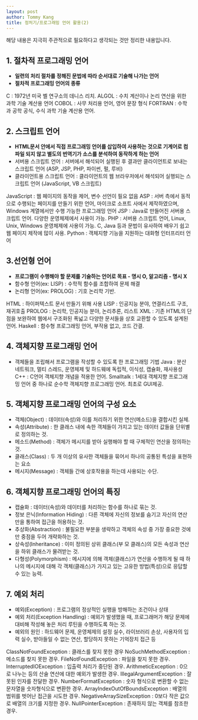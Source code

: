 ```yaml
---
layout: post
author: Tommy Kang
title: 정처기/프로그래밍 언어 활용(2)
---
```

해당 내용은 지극히 주관적으로 필요하다고 생각되는 것만 정리한 내용입니다. 

## 1. 절차적 프로그래밍 언어
- **일련의 처리 절차를 정해진 문법에 따라 순서대로 기술해 나가는 언어**
- **절차적 프로그래밍 언어의 종류**

C : 1972년 미국 벨 연구소의 데니스 리치.
ALGOL : 수치 계산이나 논리 연산을 위한 과학 기술 계산용 언어
COBOL : 사무 처리용 언어, 영어 문장 형식
FORTRAN : 수학과 공학 공식, 수식 과학 기술 계산용 언어.

## 2. 스크립트 언어
- **HTML문서 안에서 직접 프로그래밍 언어를 삽입하여 사용하는 것으로 기계어로 컴파일 되지 않고 별도의 번역기가 소스를 분석하여 동작하게 하는 언어**
- 서버용 스크립트 언어 : 서버에서 해석되어 실행된 후 결과만 클라이언트로 보내는 스크립트 언어 (ASP, JSP, PHP, 파이썬, 펄, 루비)
- 클라이언트용 스크립트 언어 : 클라이언트의 웹 브라우저에서 해석되어 실행되는 스크립트 언어 (JavaScript, VB 스크립트)

JavaScript : 웹 페이지의 동작을 제어, 변수 선언이 필요 없음 
ASP : 서버 측에서 동적으로 수행되는 페이지를 만들기 위한 언어, 마이크로 소프트 사에서 제작하였으며, Windows 계열에서만 수행 가능한 프로그래밍 언어
JSP : Java로 만들어진 서버용 스크립트 언어. 다양한 운영체제에서 사용이 가능.
PHP : 서버용 스크립트 언어, Linux, Unix, Windows 운영체제에 사용이 가능. C, Java 등과 문법이 유사하여 배우기 쉽고 웹 페이지 제작에 많이 사용. 
Python : 객체지향 기능을 지원하는 대화형 인터프리터 언어

## 3.선언형 언어
- **프로그램이 수행해야 할 문제를 기술하는 언어로 목표 - 명시 O, 알고리즘 - 명시 X**
- 함수형 언어(ex: LISP) : 수학적 함수를 조합하여 문제 해결
- 논리형 언어(ex: PROLOG) : 기호 논리학 기반.

HTML : 하이퍼텍스트 문서 만들기 위해 사용
LISP : 인공지능 분야, 연결리스트 구조, 재귀호출
PROLOG : 논리학, 인공지능 분야, 논리추론, 리스트
XML : 기존 HTML의 단점을 보완하여 웹에서 구조화된 폭넓고 다양한 문서들을 상호 교환할 수 있도록 설계된 언어.
Haskell : 함수형 프로그래밍 언어, 부작용 없고, 코드 간결.

## 4. 객체지향 프로그래밍 언어
- 객체들을 조립해서 프로그램을 작성할 수 있도록 한 프로그래밍 기법
Java : 분산 네트워크, 멀티 스레드, 운영체제 및 하드웨에 독립적, 이식성, 캡슐화, 재사용성
C++ : C언어 객체지향 개념을 적용한 언어.
Smalltalk : 1세대 객체지향 프로그래밍 언어 중 하나로 순수학 객체지향 프로그래밍 언어. 최초로 GUI제공.

## 5. 객체지향 프로그래밍 언어의 구성 요소
- 객체(Object) : 데이터(속성)와 이를 처리하기 위한 연산(메소드)을 결합시킨 실체. 
- 속성(Attribute) : 한 클래스 내에 속한 객체들이 가지고 있는 데이터 값들을 단위별로 정의하는 것.
- 메소드(Method) : 객체가 메시지를 받아 실행해야 할 때 구체적인 연산을 정의하는 것.
- 클래스(Class) : 두 개 이상의 유사한 객체들을 묶어서 하나의 공통된 특성을 표현하는 요소
- 메시지(Message) : 객체들 간에 상호작용을 하는데 사용되는 수단.

## 6. 객체지향 프로그래밍 언어의 특징 
- 캡슐화 : 데이터(속성)와 데이터를 처리하는 함수를 하나로 묶는 것.
- 정보 은닉(Information Hiding) : 다른 객체에 자신의 정보를 숨기고 자신의 연산만을 통하여 접근을 허용하는 것.
- 추상화(Abstraction) : 불필요한 부분을 생략하고 객체의 속성 중 가장 중요한 것에만 중점을 두어 개략화하는 것.
- 상속성(Inheritance) : 이미 정의된 상위 클래스(부 모 클래스)의 모든 속성과 연산을 하위 클래스가 물려받는 것.
- 다형성(Polymorphism) : 메시지에 의해 객체(클래스)가 연산을 수행하게 될 때 하나의 메시지에 대해 각 객체(클래스)가 가지고 있는 고유한 방법(특성)으로 응답할 수 있는 능력.

## 7. 예외 처리
- 예외(Exception) : 프로그램의 정상적인 실행을 방해하는 조건이나 상태
- 예외 처리(Exception Handling) : 예외가 발생했을 때, 프로그래머가 해당 문제에 대비해 작성해 놓은 처리 루틴을 수행하도록 하는 것.
- 예외의 원인 : 하드웨어 문제, 운영체제의 설정 실수, 라이브러리 손상, 사용자의 입력 실수, 받아들일 수 없는 연산, 할당하지 못하는 기억장치 접근 등

ClassNotFoundException : 클래스를 찾지 못한 경우
NoSuchMethodException : 메소드를 찾지 못한 경우.
FileNotFoundException : 파일을 찾지 못한 경우.
InterruptedIOException : 입출력 처리가 중단된 경우.
ArithmeticException : 0으로 나누는 등의 산술 연산에 대한 예외가 발생한 경우.
IllegalArgumentException : 잘못된 인자를 전달한 경우.
NumberFormatException : 숫자 형식으로 변환할 수 없는 문자열을 숫자형식으로 변환한 경우.
ArrayIndexOutOfBoundsException : 배열의 범위를 벗어난 접근을 시도한 경우.
NegativeArraySizeException : 0보다 작은 값으로 배열의 크기를 지정한 경우.
NullPointerException : 존재하지 않는 객체를 참조한 경우.

